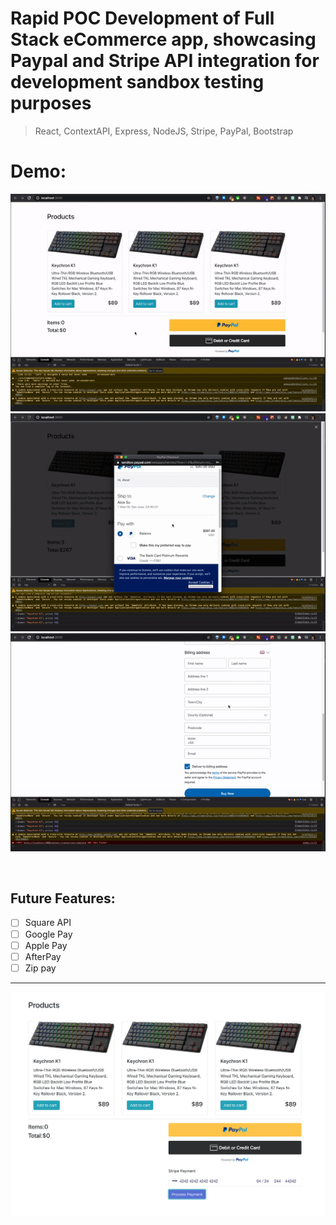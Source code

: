 # Rapid POC Development of Full Stack eCommerce app, showcasing Paypal and Stripe API integration for development sandbox testing purposes

> React, ContextAPI, Express, NodeJS, Stripe, PayPal, Bootstrap

# Demo:

![](demo_images/demo1.gif)
![](demo_images/demo2.gif)
![](demo_images/demo3.gif)

<br>

## Future Features:

- [ ] Square API 
- [ ] Google Pay 
- [ ] Apple Pay 
- [ ] AfterPay
- [ ] Zip pay

<hr />

![](demo_images/layout.png)